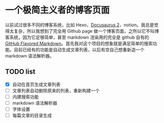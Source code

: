 # 一个极简主义者的博客页面

以前试过很多不同的博客系统，比如 Hexo，[Docusaurus 2](https://docusaurus.io/)，notion。我总是觉得太复杂，所以我想到了完全用 Github page 做一个博客页面，之所以它不叫博客系统，因为它足够简单，甚至 markdown 渲染用的完全是 github 自有的 [GitHub Flavored Markdown](https://github.github.com/gfm/)。首先我对这个项目的想象就是满足简单的搜索功能。目前已经有的功能是自动生成文章列表，以后有空自己想重新造一个 markdown 语法解析器。

## TODO list

- [x] 自动在首页生成文章列表
- [ ] 文章列表自动删除原来的列表，重新构建一个
- [ ] 内建搜索功能
- [ ] markdown 语法解析器
- [ ] 字体设置
- [ ] 每篇文章的目录生成